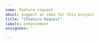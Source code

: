 ```yaml
---
name: Feature request
about: Suggest an idea for this project
title: "[Feature Request"
labels: enhancement
assignees: ''

---
```



